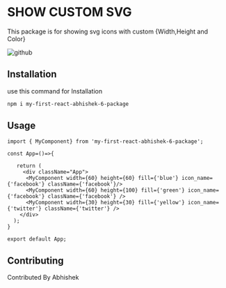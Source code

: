 # SHOW CUSTOM SVG

This package is for showing svg icons with custom {Width,Height and Color}

![github](https://img.shields.io/badge/Success-006600?style=for-the-badge&logo=GitHub&logoColor=white)

## Installation

use this command for Installation

```bash
npm i my-first-react-abhishek-6-package 
```

## Usage

```React
import { MyComponent} from 'my-first-react-abhishek-6-package';

const App=()=>{

   return (
     <div className="App">
      <MyComponent width={60} height={60} fill={'blue'} icon_name={'facebook'} className={'facebook'}/>
      <MyComponent width={60} height={100} fill={'green'} icon_name={'facebook'} className={'facebook'} />
      <MyComponent width={30} height={30} fill={'yellow'} icon_name={'twitter'} className={'twitter'} />
    </div>
  );
}

export default App;

```
## Contributing

Contributed By Abhishek 